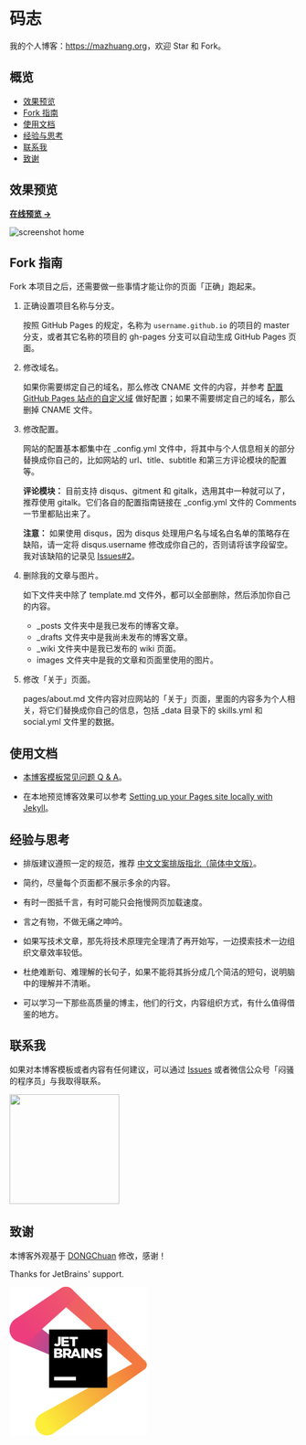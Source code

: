 # 码志

我的个人博客：<https://mazhuang.org>，欢迎 Star 和 Fork。

## 概览

<!-- vim-markdown-toc GFM -->

* [效果预览](#效果预览)
* [Fork 指南](#fork-指南)
* [使用文档](#使用文档)
* [经验与思考](#经验与思考)
* [联系我](#联系我)
* [致谢](#致谢)

<!-- vim-markdown-toc -->

## 效果预览

**[在线预览 &rarr;](https://mazhuang.org)**

![screenshot home](https://mazhuang.org/assets/images/screenshots/home.png)

## Fork 指南

Fork 本项目之后，还需要做一些事情才能让你的页面「正确」跑起来。

1. 正确设置项目名称与分支。

   按照 GitHub Pages 的规定，名称为 `username.github.io` 的项目的 master 分支，或者其它名称的项目的 gh-pages 分支可以自动生成 GitHub Pages 页面。

2. 修改域名。

   如果你需要绑定自己的域名，那么修改 CNAME 文件的内容，并参考 [配置 GitHub Pages 站点的自定义域](https://docs.github.com/cn/pages/configuring-a-custom-domain-for-your-github-pages-site) 做好配置；如果不需要绑定自己的域名，那么删掉 CNAME 文件。

3. 修改配置。

   网站的配置基本都集中在 \_config.yml 文件中，将其中与个人信息相关的部分替换成你自己的，比如网站的 url、title、subtitle 和第三方评论模块的配置等。

   **评论模块：** 目前支持 disqus、gitment 和 gitalk，选用其中一种就可以了，推荐使用 gitalk。它们各自的配置指南链接在 \_config.yml 文件的 Comments 一节里都贴出来了。

   **注意：** 如果使用 disqus，因为 disqus 处理用户名与域名白名单的策略存在缺陷，请一定将 disqus.username 修改成你自己的，否则请将该字段留空。我对该缺陷的记录见 [Issues#2][3]。

4. 删除我的文章与图片。

   如下文件夹中除了 template.md 文件外，都可以全部删除，然后添加你自己的内容。

   * \_posts 文件夹中是我已发布的博客文章。
   * \_drafts 文件夹中是我尚未发布的博客文章。
   * \_wiki 文件夹中是我已发布的 wiki 页面。
   * images 文件夹中是我的文章和页面里使用的图片。

5. 修改「关于」页面。

   pages/about.md 文件内容对应网站的「关于」页面，里面的内容多为个人相关，将它们替换成你自己的信息，包括 \_data 目录下的 skills.yml 和 social.yml 文件里的数据。

## 使用文档

- [本博客模板常见问题 Q & A](https://mazhuang.org/2020/05/03/blog-template-qna/)。

- 在本地预览博客效果可以参考 [Setting up your Pages site locally with Jekyll][2]。

## 经验与思考

* 排版建议遵照一定的规范，推荐 [中文文案排版指北（简体中文版）][1]。

* 简约，尽量每个页面都不展示多余的内容。

* 有时一图抵千言，有时可能只会拖慢网页加载速度。

* 言之有物，不做无痛之呻吟。

* 如果写技术文章，那先将技术原理完全理清了再开始写，一边摸索技术一边组织文章效率较低。

* 杜绝难断句、难理解的长句子，如果不能将其拆分成几个简洁的短句，说明脑中的理解并不清晰。

* 可以学习一下那些高质量的博主，他们的行文，内容组织方式，有什么值得借鉴的地方。

## 联系我

如果对本博客模板或者内容有任何建议，可以通过 [Issues](https://github.com/mzlogin/mzlogin.github.io/issues) 或者微信公众号「闷骚的程序员」与我取得联系。

<img width="192px" height="192px" src="https://mazhuang.org/assets/images/qrcode.jpg"/>

## 致谢

本博客外观基于 [DONGChuan](https://dongchuan.github.io) 修改，感谢！

Thanks for JetBrains' support.

<a href="https://www.jetbrains.com/?from=mzlogin.github.io"><img src="./assets/images/jetbrains.svg"/></a>

[1]: https://github.com/mzlogin/chinese-copywriting-guidelines
[2]: https://help.github.com/articles/setting-up-your-pages-site-locally-with-jekyll/
[3]: https://github.com/mzlogin/mzlogin.github.io/issues/2

